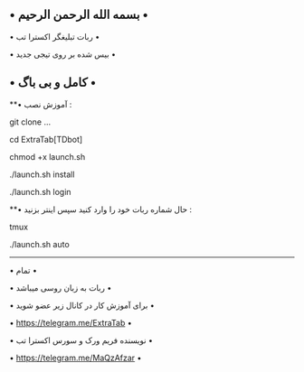 • بسمه الله الرحمن الرحیم •
-------------------------------------------------------------------------
• ربات تبلیغگر اکسترا تب •

• بیس شده بر روی تیجی جدید •

• کامل و بی باگ •
-------------------------------------------------------------------------------
**• آموزش نصب :

git clone ...
 
 
cd ExtraTab[TDbot]


chmod +x launch.sh


./launch.sh install


./launch.sh login


**• حال شماره ربات خود را وارد کنید سپس اینتر بزنید :
 
 
tmux


./launch.sh auto

----------------------------------------------------
• تمام •

• ربات به زبان روسی میباشد •

• برای آموزش کار در کانال زیر عضو شوید •

• https://telegram.me/ExtraTab •

• نویسنده فریم ورک و سورس اکسترا تب •

• https://telegram.me/MaQzAfzar •
